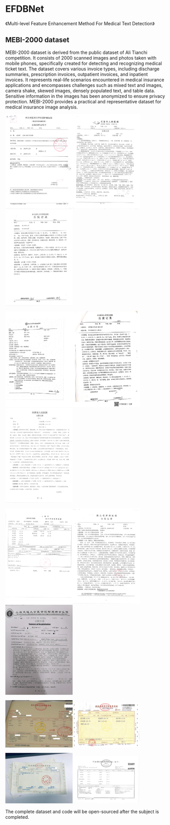 # EFDBNet

《Multi-level Feature Enhancement Method For
Medical Text Detection》



## MEBI-2000 dataset

MEBI-2000 dataset is derived from the public dataset of Ali Tianchi competition. It consists of 2000 scanned images and photos taken with mobile phones, specifically created for detecting and recognizing medical ticket text. The dataset covers various invoice types, including discharge summaries, prescription invoices, outpatient invoices, and inpatient invoices. It represents real-life scenarios encountered in medical insurance applications and encompasses challenges such as mixed text and images, camera shake, skewed images, densely populated text, and table data. Sensitive information in the images has been anonymized to ensure privacy protection. MEBI-2000 provides a practical and representative dataset for medical insurance image analysis.

<img src=".\mebi\imgs_11.jpg" width="210px"><img src=".\mebi\imgs_2.jpg" width="210px"><img src=".\mebi\imgs_1.jpg" width="210px">

<img src=".\mebi\imgs_10.jpg" width="210px"><img src=".\mebi\imgs_5.jpg" width="210px"><img src=".\mebi\imgs_3.jpg" width="210px">

<img src=".\mebi\imgs_730.jpg" alt="imgs_730" width="210px"><img src=".\mebi\imgs_8.jpg" width="210px"><img src=".\mebi\imgs_7.jpg" width="210px">

<img src=".\mebi\imgs_308.jpg" width="210px"><img src=".\mebi\imgs_310.jpg" width="210px">

<img src=".\mebi\imgs_346.jpg" width="210px"><img src=".\mebi\imgs_69.jpg" width="210px">



The complete dataset and code will be open-sourced after the subject is completed.
